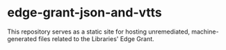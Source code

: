# edge-grant-json-and-vtts

This repository serves as a static site for hosting unremediated, machine-generated files related to the Libraries' Edge Grant.


